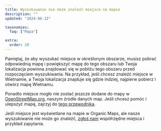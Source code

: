 ```yaml
---
title: Wyszukiwanie nie może znaleźć miejsca na mapie
description: ""
updated: "2024-06-12"

taxonomies:
  faq: ["Mapa"]

extra:
  order: 20
---
```


Pamiętaj, że aby wyszukać miejsce w określonym obszarze, musisz pobrać odpowiednią mapę i powiększyć mapę do tego obszaru lub Twoja lokalizacja powinna znajdować się w pobliżu tego obszaru przed rozpoczęciem wyszukiwania. Na przykład, jeśli chcesz znaleźć miejsce w Wietnamie, a Twoja lokalizacja znajduje się gdzie indziej, najpierw pobierz i otwórz mapę Wietnamu.

Ponadto miejsce mogło nie zostać jeszcze dodane do mapy w [OpenStreetMap.org](https://www.openstreetmap.org/), naszym źródle danych map. Jeśli chcesz pomóc i ulepszyć mapę, zajrzyj do [tego przewodnika](https://wiki.openstreetmap.org/wiki/Pl:Wk%C5%82ad_w_dane_mapowe).

Jeśli miejsce jest wyświetlane na mapie w Organic Maps, ale nasze wyszukiwanie nie może go znaleźć, [zgłoś nam](mailto:support@organicmaps.app) współrzędne miejsca i przykład zapytania.
